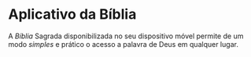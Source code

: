 # Aplicativo da Bíblia

A *Bíblia* Sagrada disponibilizada no seu dispositivo móvel permite de um modo *simples* e prático o acesso a palavra de Deus em qualquer lugar.